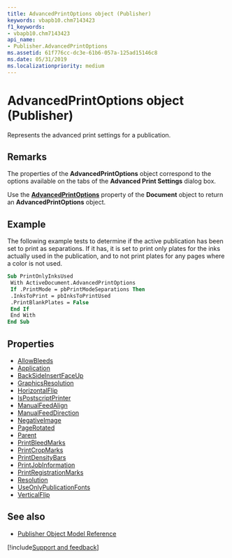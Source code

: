 ```yaml
---
title: AdvancedPrintOptions object (Publisher)
keywords: vbapb10.chm7143423
f1_keywords:
- vbapb10.chm7143423
api_name:
- Publisher.AdvancedPrintOptions
ms.assetid: 61f776cc-dc3e-61b6-057a-125ad15146c8
ms.date: 05/31/2019
ms.localizationpriority: medium
---
```



# AdvancedPrintOptions object (Publisher)

Represents the advanced print settings for a publication.

## Remarks

The properties of the **AdvancedPrintOptions** object correspond to the options available on the tabs of the **Advanced Print Settings** dialog box.

Use the **[AdvancedPrintOptions](publisher.document.advancedprintoptions.md)** property of the **Document** object to return an **AdvancedPrintOptions** object.
 
## Example

The following example tests to determine if the active publication has been set to print as separations. If it has, it is set to print only plates for the inks actually used in the publication, and to not print plates for any pages where a color is not used.

```vb
Sub PrintOnlyInksUsed 
 With ActiveDocument.AdvancedPrintOptions 
 If .PrintMode = pbPrintModeSeparations Then 
 .InksToPrint = pbInksToPrintUsed 
 .PrintBlankPlates = False 
 End If 
 End With 
End Sub
```
<!--There is no PbInkName enumeration-->

## Properties

- [AllowBleeds](Publisher.AdvancedPrintOptions.AllowBleeds.md)
- [Application](Publisher.AdvancedPrintOptions.Application.md)
- [BackSideInsertFaceUp](Publisher.AdvancedPrintOptions.BackSideInsertFaceUp.md)
- [GraphicsResolution](Publisher.AdvancedPrintOptions.GraphicsResolution.md)
- [HorizontalFlip](Publisher.AdvancedPrintOptions.HorizontalFlip.md)
- [IsPostscriptPrinter](Publisher.AdvancedPrintOptions.IsPostscriptPrinter.md)
- [ManualFeedAlign](Publisher.AdvancedPrintOptions.ManualFeedAlign.md)
- [ManualFeedDirection](Publisher.AdvancedPrintOptions.ManualFeedDirection.md)
- [NegativeImage](Publisher.AdvancedPrintOptions.NegativeImage.md)
- [PageRotated](Publisher.AdvancedPrintOptions.PageRotated.md)
- [Parent](Publisher.AdvancedPrintOptions.Parent.md)
- [PrintBleedMarks](Publisher.AdvancedPrintOptions.PrintBleedMarks.md)
- [PrintCropMarks](Publisher.AdvancedPrintOptions.PrintCropMarks.md)
- [PrintDensityBars](Publisher.AdvancedPrintOptions.PrintDensityBars.md)
- [PrintJobInformation](Publisher.AdvancedPrintOptions.PrintJobInformation.md)
- [PrintRegistrationMarks](Publisher.AdvancedPrintOptions.PrintRegistrationMarks.md)
- [Resolution](Publisher.AdvancedPrintOptions.Resolution.md)
- [UseOnlyPublicationFonts](Publisher.AdvancedPrintOptions.UseOnlyPublicationFonts.md)
- [VerticalFlip](Publisher.AdvancedPrintOptions.VerticalFlip.md)

## See also

- [Publisher Object Model Reference](overview/publisher/object-model.md)



[!include[Support and feedback](~/includes/feedback-boilerplate.md)]